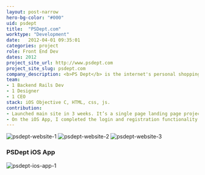```yaml
---
layout: post-narrow
hero-bg-color: "#000"
uid: psdept
title:  "PSDept.com"
worktype: "Development"
date:   2012-04-01 09:35:01
categories: project
role: Front End Dev
dates: 2012
project_site_url: http://www.psdept.com
project_site_slug: psdept.com
company_description: <b>PS Dept</b> is the internet's personal shopping department. Conversational commerce for luxury fashion.
team:
- 1 Backend Rails Dev
- 1 Designer
- 1 CEO
stack: iOS Objective C, HTML, css, js.
contribution:
- Launched main site in 3 weeks. It’s a single page landing page projecting the company’s brand and capturing potential clients and personal shoppers through 2 different forms. It uses a trick called parallax to move the background image slower than the foreground objects. The same page has been optimized for iphone and ipads, delivering single column layouts for the smaller devices.
- On the iOS App, I completed the login and registration functionality and fixed a number of bugs in time to push the app to the Appstore.
---
```


<div class="showcase">
	<img src="/img/psdept/psdept-website-1.jpg" alt="psdept-website-1">
	<img src="/img/psdept/psdept-website-2.jpg" alt="psdept-website-2">
	<img src="/img/psdept/psdept-website-3.jpg" alt="psdept-website-3">

  <h3>PSDept iOS App</h3>
  <img src="/img/psdept/psdept-ios-app-1.jpg" alt="psdept-ios-app-1">
</div>